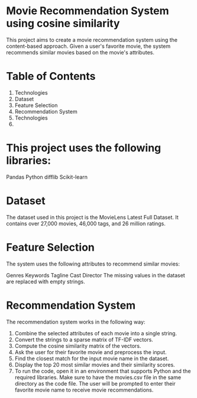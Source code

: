 # Movie Recommendation System using cosine similarity

This project aims to create a movie recommendation system using the content-based approach. Given a user's favorite movie, the system recommends similar movies based on the movie's attributes.

# Table of Contents

1. Technologies
2. Dataset
3. Feature Selection
4. Recommendation System
5. Technologies
6. 
# This project uses the following libraries:

Pandas
Python
difflib
Scikit-learn

# Dataset
The dataset used in this project is the MovieLens Latest Full Dataset. It contains over 27,000 movies, 46,000 tags, and 26 million ratings.

# Feature Selection
The system uses the following attributes to recommend similar movies:

Genres
Keywords
Tagline
Cast
Director
The missing values in the dataset are replaced with empty strings.

# Recommendation System

The recommendation system works in the following way:

1. Combine the selected attributes of each movie into a single string.
2. Convert the strings to a sparse matrix of TF-IDF vectors.
3. Compute the cosine similarity matrix of the vectors.
4. Ask the user for their favorite movie and preprocess the input.
5. Find the closest match for the input movie name in the dataset.
6. Display the top 20 most similar movies and their similarity scores.
7. To run the code, open it in an environment that supports Python and the required libraries. Make sure to have the movies.csv file in the same directory as the code file. The user will be prompted to enter their favorite movie name to receive movie recommendations.

